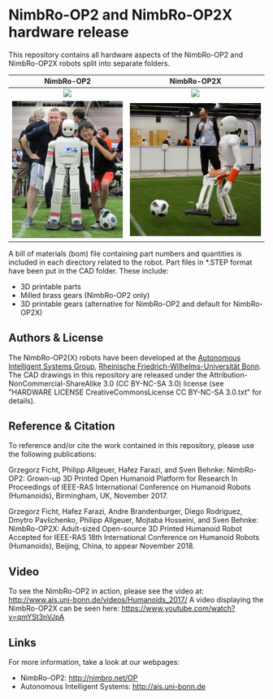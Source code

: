 NimbRo-OP2 and NimbRo-OP2X hardware release
===========================

This repository contains all hardware aspects of the NimbRo-OP2 and NimbRo-OP2X robots split into separate folders.

NimbRo-OP2             |  NimbRo-OP2X
:-------------------------:|:-------------------------:
![](https://...Ocean.png)  |  ![](https://...Dark.png)
![NimbRo-OP2](NOP2_Grzegorz.jpg?raw=true "NimbRo-OP2") | ![NimbRo-OP2](NOP2X_Kicking.jpg?raw=true "NimbRo-OP2X")

A bill of materials (bom) file containing part numbers and quantities is included in each directory related to the robot.
Part files in *.STEP format have been put in the CAD folder. 
These include:
* 3D printable parts
* Milled brass gears (NimbRo-OP2 only)
* 3D printable gears (alternative for NimbRo-OP2 and default for NimbRo-OP2X)

Authors & License
-----------------

The NimbRo-OP2(X) robots have been developed at the [Autonomous Intelligent Systems Group](http://ais.uni-bonn.de),
[Rheinische Friedrich-Wilhelms-Universität Bonn](http://www.uni-bonn.de). 
The CAD drawings in this repository are released under the Attribution-NonCommercial-ShareAlike 3.0 (CC BY-NC-SA 3.0) license 
(see "HARDWARE LICENSE CreativeCommonsLicense CC BY-NC-SA 3.0.txt" for details).

Reference & Citation
--------------------

To reference and/or cite the work contained in this repository, please use the following publications:

Grzegorz Ficht, Philipp Allgeuer, Hafez Farazi, and Sven Behnke:
NimbRo-OP2: Grown-up 3D Printed Open Humanoid Platform for Research
In Proceedings of IEEE-RAS International Conference on Humanoid Robots (Humanoids), Birmingham, UK, November 2017.

Grzegorz Ficht, Hafez Farazi, Andre Brandenburger, Diego Rodriguez, Dmytro Pavlichenko, Philipp Allgeuer, Mojtaba Hosseini, and Sven Behnke:
NimbRo-OP2X: Adult-sized Open-source 3D Printed Humanoid Robot
Accepted for IEEE-RAS 18th International Conference on Humanoid Robots (Humanoids), Beijing, China, to appear November 2018. 

Video
-----

To see the NimbRo-OP2 in action, please see the video at:
http://www.ais.uni-bonn.de/videos/Humanoids_2017/
A video displaying the NimbRo-OP2X can be seen here:
https://www.youtube.com/watch?v=qmYSt3nVJpA

Links
-----

For more information, take a look at our webpages:

* NimbRo-OP2: http://nimbro.net/OP
* Autonomous Intelligent Systems: http://ais.uni-bonn.de

